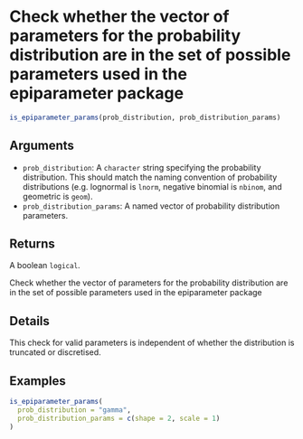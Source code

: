 # Check whether the vector of parameters for the probability distribution are in the set of possible parameters used in the epiparameter package

```r
is_epiparameter_params(prob_distribution, prob_distribution_params)
```

## Arguments

- `prob_distribution`: A `character` string specifying the probability distribution. This should match the naming convention of probability distributions (e.g. lognormal is `lnorm`, negative binomial is `nbinom`, and geometric is `geom`).
- `prob_distribution_params`: A named vector of probability distribution parameters.

## Returns

A boolean `logical`.

Check whether the vector of parameters for the probability distribution are in the set of possible parameters used in the epiparameter package

## Details

This check for valid parameters is independent of whether the distribution is truncated or discretised.

## Examples

```r
is_epiparameter_params(
  prob_distribution = "gamma",
  prob_distribution_params = c(shape = 2, scale = 1)
)
```
